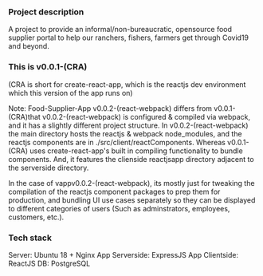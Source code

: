 

### Project description

A project to provide an informal/non-bureaucratic, opensource food supplier portal to help our ranchers, fishers, farmers get through Covid19 and beyond.

### This is v0.0.1-(CRA)
(CRA is short for create-react-app, which is the reactjs dev environment which this version of the app runs on)

Note: Food-Supplier-App v0.0.2-(react-webpack) differs from v0.0.1-(CRA)that v0.0.2-(react-webpack) is configured & compiled via webpack, and it has a slightly different project structure.  In v0.0.2-(react-webpack) the main directory hosts the reactjs & webpack node_modules, and the reactjs components are in ./src/client/reactComponents.  Whereas v0.0.1-(CRA) uses create-react-app's built in compiling functionality to bundle components.  And, it features the clienside reactjsapp directory adjacent to the serverside directory.

In the case of vappv0.0.2-(react-webpack), its mostly just for tweaking the compilation of the reactjs component packages to prep them for production, and bundling UI use cases separately so they can be displayed to different categories of users (Such as adminstrators, employees, customers, etc.).


### Tech stack
Server: Ubuntu 18 + Nginx
App Serverside: ExpressJS
App Clientside: ReactJS
DB: PostgreSQL
